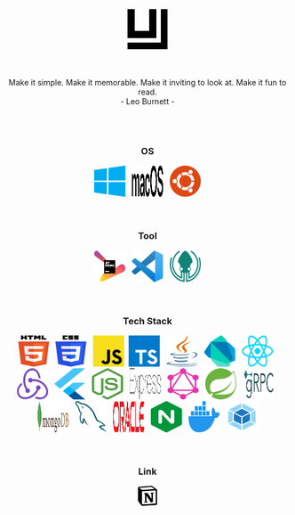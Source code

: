 <div align="center" >
    <img width="72" height="72"  src="https://github.com/ujon/ujon/blob/master/images/logo/ujon-v1.svg" />
</div>
<br/><br/>

<p align="center">Make it simple. Make it memorable. Make it inviting to look at. Make it fun to read.<br />- Leo Burnett -</p>
<br/><br/>

<h3 align="center">OS</h3>

<div align="center">
    <img src="https://github.com/ujon/ujon/blob/master/images/os/windows.svg" alt="windows"  width="56" height="56" />
    &nbsp;    
    <img src="https://github.com/ujon/ujon/blob/master/images/os/macOS.svg" alt="macOS" width="56" height="56" />
    &nbsp; 
    <img src="https://github.com/ujon/ujon/blob/master/images/os/ubuntu.svg" alt="ubuntu" width="56" height="56" />
</div>
<br/><br/>

<h3 align="center">Tool</h3>

<div align="center">
    <img src="https://github.com/ujon/ujon/blob/master/images/tool/jetbrains.svg" alt="jetbrains"  width="56" height="56" />
    &nbsp;    
    <img src="https://github.com/ujon/ujon/blob/master/images/tool/vscode.svg" alt="vscode" width="56" height="56" />
    &nbsp; 
    <img src="https://github.com/ujon/ujon/blob/master/images/tool/gitkraken.svg" alt="gitkraken" width="56" height="56" />
</div>
<br/><br/>

<h3 align="center">Tech Stack</h3>

<div align="center">
    <img src="https://github.com/ujon/ujon/blob/master/images/tech-stack/html5.svg" alt="html5"  width="56" height="56" />
    &nbsp;
    <img src="https://github.com/ujon/ujon/blob/master/images/tech-stack/css3.svg" alt="css3"  width="56" height="56" />
    &nbsp;
    <img src="https://github.com/ujon/ujon/blob/master/images/tech-stack/javascript.svg" alt="javascript"  width="56" height="56" />
    &nbsp;<img src="https://github.com/ujon/ujon/blob/master/images/tech-stack/typescript.svg" alt="typescript"  width="56" height="56" />
    &nbsp;
    <img src="https://github.com/ujon/ujon/blob/master/images/tech-stack/java.svg" alt="java"  width="56" height="56" />
    &nbsp;
    <img src="https://github.com/ujon/ujon/blob/master/images/tech-stack/dart.svg" alt="dart"  width="56" height="56" />
    &nbsp;
    <img src="https://github.com/ujon/ujon/blob/master/images/tech-stack/react.svg" alt="react"  width="56" height="56" />
    &nbsp;
    <img src="https://github.com/ujon/ujon/blob/master/images/tech-stack/redux.svg" alt="redux"  width="56" height="56" />
    &nbsp;
    <img src="https://github.com/ujon/ujon/blob/master/images/tech-stack/flutter.svg" alt="flutter"  width="56" height="56" />
    &nbsp;
    <img src="https://github.com/ujon/ujon/blob/master/images/tech-stack/nodejs.svg" alt="nodejs"  width="56" height="56" />
    &nbsp;
    <img src="https://github.com/ujon/ujon/blob/master/images/tech-stack/express.svg" alt="express"  width="56" height="56" />
    &nbsp;
    <img src="https://github.com/ujon/ujon/blob/master/images/tech-stack/graphql.svg" alt="graphql"  width="56" height="56" />
    &nbsp;
    <img src="https://github.com/ujon/ujon/blob/master/images/tech-stack/spring.svg" alt="spring"  width="56" height="56" />
    &nbsp;
    <img src="https://github.com/ujon/ujon/blob/master/images/tech-stack/grpc.svg" alt="grpc"  width="56" height="56" />
    &nbsp;
    <img src="https://github.com/ujon/ujon/blob/master/images/tech-stack/mongodb.svg" alt="mongodb"  width="56" height="56" />
    &nbsp;
    <img src="https://github.com/ujon/ujon/blob/master/images/tech-stack/mysql.svg" alt="mysql"  width="56" height="56" />
    &nbsp;
    <img src="https://github.com/ujon/ujon/blob/master/images/tech-stack/oracle.svg" alt="oracle"  width="56" height="56" />
    &nbsp;
    <img src="https://github.com/ujon/ujon/blob/master/images/tech-stack/nginx.svg" alt="nginx"  width="56" height="56" />
    &nbsp;
    <img src="https://github.com/ujon/ujon/blob/master/images/tech-stack/docker.svg" alt="docker"  width="56" height="56" />
    &nbsp;
    <img src="https://github.com/ujon/ujon/blob/master/images/tech-stack/webpack.svg" alt="webpack"  width="56" height="56" />
</div>
<br/><br/>

<h3 align="center">Link</h3>

<div align="center">
    <a href="https://www.notion.so/ujon/Public-3f6cec7628854a9f8483228af6689d97">
        <img src="https://github.com/ujon/ujon/blob/master/images/tool/notion.svg" alt="notion"  width="36" height="36" />
    </a>
</div>
